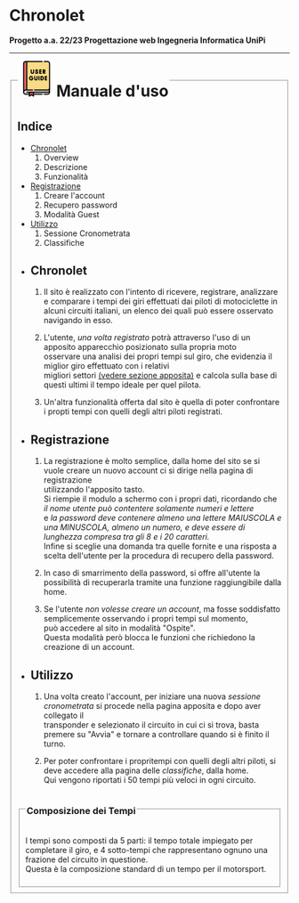 # Chronolet #

**Progetto a.a. 22/23 Progettazione web Ingegneria Informatica UniPi**

----------

<fieldset>
    <legend>
        <img src="img/user-guide.png" alt="icon" style="display: inline" width="64" height="64">
        <h1 style="display: inline">Manuale d'uso</h1>
    </legend>
    <div id="main">
        <h2>Indice</h2>
        <ul id="index">
            <li>
                <a href="#chronolet">Chronolet</a>
                <ol>
                    <li>Overview</li>
                    <li>Descrizione</li>
                    <li>Funzionalit&agrave;</li>
                </ol>
            </li>
            <li>
                <a href="#signup">Registrazione</a>
                <ol>
                    <li>Creare l'account</li>
                    <li>Recupero password</li>
                    <li>Modalit&agrave; Guest</li>
                </ol>
            </li>
            <li>
                <a href="#use">Utilizzo</a>
                <ol>
                    <li>Sessione Cronometrata</li>
                    <li>Classifiche</li>
                </ol>
            </li>
        </ul>
        <ul>
            <li id="chronolet">
                <h2>Chronolet</h2>
                <ol>
                    <li>
                        <p>
                            Il sito &egrave; realizzato con l'intento di ricevere, registrare, analizzare e comparare i tempi dei giri effettuati
                            dai piloti di motociclette in alcuni
                            circuiti italiani, un elenco dei quali pu&ograve; essere osservato navigando in esso.
                        </p>
                    </li>
                    <li>
                        <p>
                            L'utente, <i>una volta registrato</i> potr&agrave; attraverso l'uso di un apposito apparecchio posizionato sulla propria moto <br>
                            osservare una analisi dei propri tempi sul giro, che evidenzia il miglior giro effettuato con i relativi <br>
                            migliori settori <a href="#settori">(vedere sezione apposita)</a> e calcola sulla base di questi ultimi il tempo ideale per quel pilota.
                        </p>
                    </li>
                    <li>
                        <p>
                            Un'altra funzionalit&agrave; offerta dal sito &egrave; quella di poter confrontare i propti tempi con quelli degli altri piloti registrati.
                        </p>
                    </li>
                </ol>
            </li>
            <li id="signup">
                <h2>Registrazione</h2>
                <ol>
                    <li>
                        <p>
                            La registrazione &egrave; molto semplice, dalla home del sito se si vuole creare un nuovo account ci si dirige nella pagina di registrazione<br>
                            utilizzando l'apposito tasto.<br>
                            Si riempie il modulo a schermo con i propri dati, ricordando che <i>il nome utente pu&ograve; contentere solamente numeri e lettere</i><br>
                            e <i>la password deve contenere almeno una lettere MAIUSCOLA e una MINUSCOLA, almeno un numero, e deve essere di lunghezza compresa
                            tra gli 8 e i 20 caratteri.</i><br>
                            Infine si sceglie una domanda tra quelle fornite e una risposta a scelta dell'utente per la procedura di recupero della password.
                        </p>
                    </li>
                    <li>
                        <p>
                            In caso di smarrimento della password, si offre all'utente la possibilit&agrave; di recuperarla tramite una funzione raggiungibile dalla home.
                        </p>
                    </li>
                    <li>
                        <p>
                            Se l'utente <i>non volesse creare un account</i>, ma fosse soddisfatto semplicemente osservando i propri tempi sul momento,<br>
                            pu&ograve; accedere al sito in modalit&agrave; "Ospite".<br>
                            Questa modalit&agrave; per&ograve; blocca le funzioni che richiedono la creazione di un account.
                        </p>
                    </li>
                </ol>
            </li>
            <li id="use">
                <h2>Utilizzo</h2>
                <ol>
                    <li>
                        <p>
                            Una volta creato l'account, per iniziare una nuova <i>sessione cronometrata</i> si procede nella pagina apposita e dopo aver collegato il<br>
                            transponder e selezionato il circuito in cui ci si trova, basta premere su "Avvia" e tornare a controllare quando si &egrave; finito il turno.
                        </p>
                    </li>
                    <li>
                        <p>
                            Per poter confrontare i propritempi con quelli degli altri piloti, si deve accedere alla pagina delle <i>classifiche</i>, dalla home.<br>
                            Qui vengono riportati i 50 tempi pi&ugrave; veloci in ogni circuito.
                        </p>
                    </li>
                </ol>
            </li>
        </ul>
        <fieldset>
            <legend><h3>Composizione dei Tempi</h3></legend>
            <p id="settori">
                I tempi sono composti da 5 parti: il tempo totale impiegato per completare il giro, e 4 sotto-tempi che rappresentano ognuno una frazione del circuito in questione.<br>
                Questa &egrave; la composizione standard di un tempo per il motorsport.
            </p>
        </fieldset>
    </div>
</fieldset>
